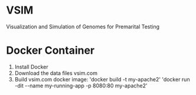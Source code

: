 # VSIM

Visualization and Simulation of Genomes for Premarital Testing


# Docker Container
1. Install Docker
2. Download the data files vsim.com
3. Build vsim.com docker image:
'docker build -t my-apache2'
'docker run -dit --name my-running-app -p 8080:80 my-apache2'
